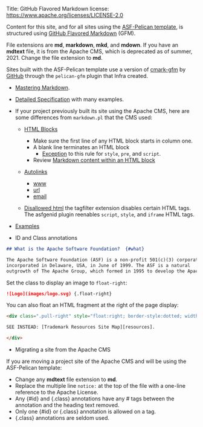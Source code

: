 Title: GitHub Flavored Markdown
license: https://www.apache.org/licenses/LICENSE-2.0

Content for this site, and for all sites using the [ASF-Pelican template](asf-pelican.html), is structured using [GitHub Flavored Markdown][3] (GFM).

File extensions are **md**, **markdown**, **mkd**, and **mdown**. If you have an **mdtext** file, it is from the Apache CMS, which is deprecated as of summer, 2021. Change the file extension to **md**.

Sites built with the ASF-Pelican template use a version of [cmark-gfm][1] by [GitHub][2] through the `pelican-gfm` plugin that Infra created.

- [Mastering Markdown][3].

- [Detailed Specification][4] with many examples.

- If your project previously built its site using the Apache CMS, here are some differences from `markdown.pl` that the CMS used:

  - [HTML Blocks][5]
    - Make sure the first line of any HTML block starts in column one.
    - A blank line terminates an HTML block
      - [Exception][6] to this rule for `style`, `pre`, and `script`.
    - Review [Markdown content within an HTML block][7]

  - [Autolinks][8]
    - [www][9]
    - [url][10]
    - [email][11]

  - [Disallowed html][12] the tagfilter extension disables certain HTML tags. The asfgenid plugin reenables `script`, `style`, and `iframe` HTML tags.
    
- [Examples][13]

- ID and Class annotations

```md
## What is the Apache Software Foundation?  {#what}

The Apache Software Foundation (ASF) is a non-profit 501(c)(3) corporation,
incorporated in Delaware, USA, in June of 1999. The ASF is a natural
outgrowth of The Apache Group, which formed in 1995 to develop the Apache HTTP Server.
```

Set the class to display an image to `float-right`:

```md
![Logo](images/logo.svg) {.float-right}
```

You can also float an HTML fragment at the right of the page display:

```html
<div class=".pull-right" style="float:right; border-style:dotted; width:200px; padding:5px; margin:5px">

SEE INSTEAD: [Trademark Resources Site Map][resources].

</div>
```

- Migrating a site from the Apache CMS

If you are moving a project site of the Apache CMS and will be using the ASF-Pelican template:

  - Change any **mdtext** file extension to **md**.
  - Replace the multiple line `notice:` at the top of the file with a one-line reference to the Apache License.
  - Any {#id} and {.class} annotations have any # tags between the annotation and the heading text removed.
  - Only one {#id} or {.class} annotation is allowed on a tag.
  - {.class} annotations are seldom used.


[1]: https://github.com/github/cmark-gfm
[2]: https://github.blog/2017-03-14-a-formal-spec-for-github-markdown/
[3]: https://guides.github.com/features/mastering-markdown/
[4]: https://github.github.com/gfm/
[5]: https://github.github.com/gfm/#html-block
[6]: https://github.github.com/gfm/#example-139
[7]: https://github.github.com/gfm/#example-122
[8]: https://github.github.com/gfm/#autolink
[9]: https://github.github.com/gfm/#extended-www-autolink
[10]: https://github.github.com/gfm/#extended-url-autolink
[11]: https://github.github.com/gfm/#extended-email-autolink
[12]: https://github.github.com/gfm/#disallowed-raw-html-extension-
[13]: https://sindresorhus.com/github-markdown-css/


